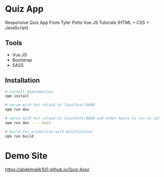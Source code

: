# Quiz App

Responsive Quiz App From Tyler Potts Vue.JS Tutorials (HTML + CSS + JavaScript)

## Tools

- Vue.JS
- Bootstrap
- SASS

## Installation

```bash
# install dependencies
npm install

# serve with hot reload at localhost:8080
npm run dev

# serve with hot reload at localhost:8080 and other hosts to run on other devices
npm run dev -- --host

# build for production with minification
npm run build
```

# Demo Site
https://abdelmalik100.github.io/Quiz-App/
